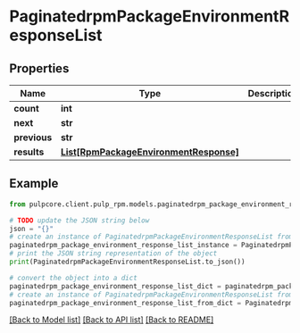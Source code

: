 # PaginatedrpmPackageEnvironmentResponseList


## Properties

Name | Type | Description | Notes
------------ | ------------- | ------------- | -------------
**count** | **int** |  | 
**next** | **str** |  | [optional] 
**previous** | **str** |  | [optional] 
**results** | [**List[RpmPackageEnvironmentResponse]**](RpmPackageEnvironmentResponse.md) |  | 

## Example

```python
from pulpcore.client.pulp_rpm.models.paginatedrpm_package_environment_response_list import PaginatedrpmPackageEnvironmentResponseList

# TODO update the JSON string below
json = "{}"
# create an instance of PaginatedrpmPackageEnvironmentResponseList from a JSON string
paginatedrpm_package_environment_response_list_instance = PaginatedrpmPackageEnvironmentResponseList.from_json(json)
# print the JSON string representation of the object
print(PaginatedrpmPackageEnvironmentResponseList.to_json())

# convert the object into a dict
paginatedrpm_package_environment_response_list_dict = paginatedrpm_package_environment_response_list_instance.to_dict()
# create an instance of PaginatedrpmPackageEnvironmentResponseList from a dict
paginatedrpm_package_environment_response_list_from_dict = PaginatedrpmPackageEnvironmentResponseList.from_dict(paginatedrpm_package_environment_response_list_dict)
```
[[Back to Model list]](../README.md#documentation-for-models) [[Back to API list]](../README.md#documentation-for-api-endpoints) [[Back to README]](../README.md)



